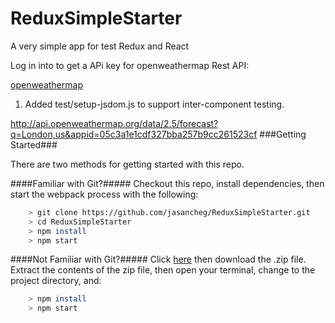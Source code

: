 # ReduxSimpleStarter

A very simple app for test Redux and React

Log in into to get a APi key for openweathermap Rest API:

[openweathermap](https://openweathermap.org/forecast5)


1. Added test/setup-jsdom.js to support inter-component testing.

http://api.openweathermap.org/data/2.5/forecast?q=London,us&appid=05c3a1e1cdf327bba257b9cc261523cf
###Getting Started###

There are two methods for getting started with this repo.

####Familiar with Git?#####
Checkout this repo, install dependencies, then start the webpack process with the following:

```bash
    > git clone https://github.com/jasancheg/ReduxSimpleStarter.git
    > cd ReduxSimpleStarter
    > npm install
    > npm start
```

####Not Familiar with Git?#####
Click [here](https://github.com/jasancheg/ReactStarter/releases) then download the .zip file.  Extract the contents of the zip file, then open your terminal, change to the project directory, and:

```bash
    > npm install
    > npm start
```
